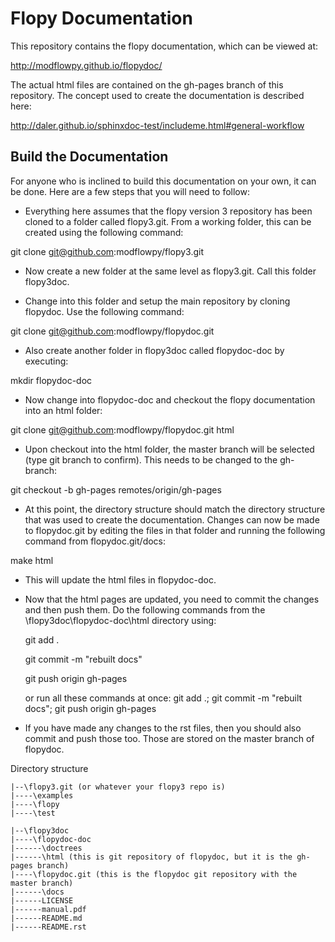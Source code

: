 Flopy Documentation
===================

This repository contains the flopy documentation, which can be viewed at:

http://modflowpy.github.io/flopydoc/

The actual html files are contained on the gh-pages branch of this repository.  The concept used to create the documentation is described here:

http://daler.github.io/sphinxdoc-test/includeme.html#general-workflow


Build the Documentation
-----------------------

For anyone who is inclined to build this documentation on your own, it can be done.  Here are a few steps that you will need to follow:

  * Everything here assumes that the flopy version 3 repository has been cloned to a folder called flopy3.git.  From a working folder, this can be created using the following command:

git clone git@github.com:modflowpy/flopy3.git

  * Now create a new folder at the same level as flopy3.git.  Call this folder flopy3doc.

  * Change into this folder and setup the main repository by cloning flopydoc.  Use the following command:

git clone git@github.com:modflowpy/flopydoc.git

  * Also create another folder in flopy3doc called flopydoc-doc by executing:

mkdir flopydoc-doc

  * Now change into flopydoc-doc and checkout the flopy documentation into an html folder:

git clone git@github.com:modflowpy/flopydoc.git html

  * Upon checkout into the html folder, the master branch will be selected (type git branch to confirm).  This needs to be changed to the gh-branch:

git checkout -b gh-pages remotes/origin/gh-pages

  * At this point, the directory structure should match the directory structure that was used to create the documentation.  Changes can now be made to flopydoc.git by editing the files in that folder and running the following command from flopydoc.git/docs:

make html

  * This will update the html files in flopydoc-doc.  

  * Now that the html pages are updated, you need to commit the changes and then push them.  Do the following commands from the \flopy3doc\flopydoc-doc\html directory using:

    git add .
    
    git commit -m "rebuilt docs"
    
    git push origin gh-pages

    or run all these commands at once: git add .; git commit -m "rebuilt docs"; git push origin gh-pages

  * If you have made any changes to the rst files, then you should also commit and push those too.  Those are stored on the master branch of flopydoc.

Directory structure

    |--\flopy3.git (or whatever your flopy3 repo is)
    |----\examples
    |----\flopy
    |----\test

    |--\flopy3doc
    |----\flopydoc-doc
    |------\doctrees
    |------\html (this is git repository of flopydoc, but it is the gh-pages branch)
    |----\flopydoc.git (this is the flopydoc git repository with the master branch)
    |------\docs
    |------LICENSE
    |------manual.pdf
    |------README.md
    |------README.rst
 
